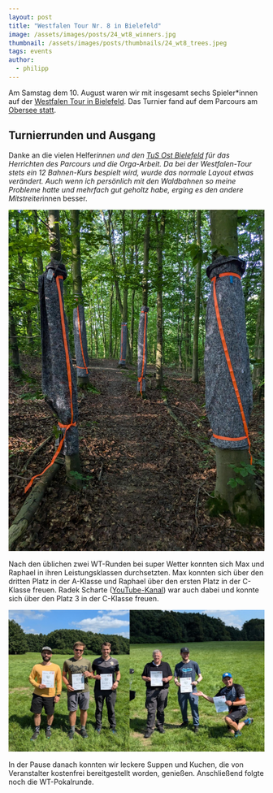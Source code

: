 ```yaml
---
layout: post
title: "Westfalen Tour Nr. 8 in Bielefeld"
image: /assets/images/posts/24_wt8_winners.jpg
thumbnail: /assets/images/posts/thumbnails/24_wt8_trees.jpeg
tags: events
author:
  - philipp
---
```


Am Samstag dem 10. August waren wir mit insgesamt sechs Spieler*innen auf der [Westfalen Tour in Bielefeld](https://frisbee-nrw.de/2024/07/21/wt-08-2024-am-obersee-in-bielefeld/). 
Das Turnier fand auf dem Parcours am [Obersee statt](https://udisc.com/courses/bielefeld-disc-golf-obersee-YdTG).

## Turnierrunden und Ausgang
Danke an die vielen Helfer*innen und den [TuS Ost Bielefeld](https://www.tus-ost.de/discgolf) für das Herrichten des Parcours und die Orga-Arbeit. 
Da bei der Westfalen-Tour stets ein 12 Bahnen-Kurs bespielt wird, wurde das normale Layout etwas verändert. 
Auch wenn ich persönlich mit den Waldbahnen so meine Probleme hatte und mehrfach gut geholtz habe, erging es den andere Mitstreiter*innen besser.

![(Un)natural Mando](/assets/images/posts/24_wt8_trees.jpeg)

Nach den üblichen zwei WT-Runden bei super Wetter konnten sich Max und Raphael in ihren Leistungsklassen durchsetzten. 
Max konnten sich über den dritten Platz in der A-Klasse und Raphael über den ersten Platz in der C-Klasse freuen.
Radek Scharte ([YouTube-Kanal](https://www.youtube.com/@radekscharte)) war auch dabei und konnte sich über den Platz 3 in der C-Klasse freuen.

![Glückwunsch](/assets/images/posts/24_wt8_winners.jpg)

In der Pause danach konnten wir leckere Suppen und Kuchen, die von Veranstalter kostenfrei bereitgestellt worden, genießen.
Anschließend folgte noch die WT-Pokalrunde.


